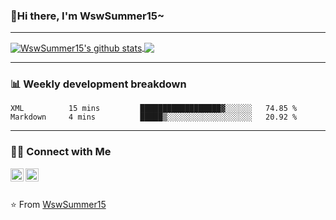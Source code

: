 ### 🌈Hi there, I'm WswSummer15~

---

<a href="https://github.com/WswSummer15/WswSummer15">
  <img align="center" src="https://github-readme-stats.vercel.app/api?username=WswSummer15&show_icons=true&include_all_commits=true&theme=radical&&count_private=true" alt="WswSummer15's github stats" />
</a>

<a href="https://github.com/WswSummer15/WswSummer15">
  <img align="center" src="https://github-readme-stats.vercel.app/api/top-langs/?username=WswSummer15&layout=compact&theme=radical" />
</a>

---

### :bar_chart: Weekly development breakdown

<!--START_SECTION:waka-->
```text
XML          15 mins         ██████████████████▓░░░░░░   74.85 % 
Markdown     4 mins          █████▒░░░░░░░░░░░░░░░░░░░   20.92 % 
```
<!--END_SECTION:waka-->

---

### 🤝🏻 Connect with Me

<a href="https://twitter.com/WenSummer15">
  <img align="left" alt="WswSummer15 | Twitter" width="21px" src="https://raw.githubusercontent.com/WswSummer15/WswSummer15/master/assets/twitter.svg" />
</a>

<a href="https://t.me/Songwen">
  <img align="left" alt="WswSummer15 | Telegram" width="21px" src="https://raw.githubusercontent.com/WswSummer15/WswSummer15/master/assets/telegram.svg" />
</a>

<br/>
<br/>

⭐️ From [WswSummer15](https://github.com/WswSummer15)
